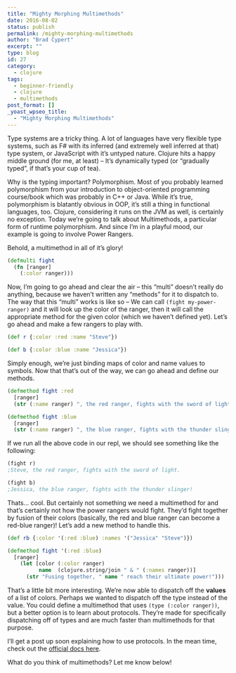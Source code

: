 ```yaml
---
title: "Mighty Morphing Multimethods"
date: 2016-08-02
status: publish
permalink: /mighty-morphing-multimethods
author: "Brad Cypert"
excerpt: ""
type: blog
id: 27
category:
  - clojure
tags:
  - beginner-friendly
  - clojure
  - multimethods
post_format: []
_yoast_wpseo_title:
  - "Mighty Morphing Multimethods"
---
```


Type systems are a tricky thing. A lot of languages have very flexible type systems, such as F# with its inferred (and extremely well inferred at that) type system, or JavaScript with it’s untyped nature. Clojure hits a happy middle ground (for me, at least) – It’s dynamically typed (or “gradually typed”, if that’s your cup of tea).

Why is the typing important? Polymorphism. Most of you probably learned polymorphism from your introduction to object-oriented programming course/book which was probably in C++ or Java. While it’s true, polymorphism is blatantly obvious in OOP, it’s still a thing in functional languages, too. Clojure, considering it runs on the JVM as well, is certainly no exception. Today we’re going to talk about Multimethods, a particular form of runtime polymorphism. And since I’m in a playful mood, our example is going to involve Power Rangers.

Behold, a multimethod in all of it’s glory!

```clojure
(defmulti fight
  (fn [ranger]
    (:color ranger)))

```

Now, I’m going to go ahead and clear the air – this “multi” doesn’t really do anything, because we haven’t written any “methods” for it to dispatch to. The way that this “multi” works is like so – We can call `(fight my-power-ranger)` and it will look up the color of the ranger, then it will call the appropriate method for the given color (which we haven’t defined yet). Let’s go ahead and make a few rangers to play with.

```clojure
(def r {:color :red :name "Steve"})

(def b {:color :blue :name "Jessica"})

```

Simply enough, we’re just binding maps of color and name values to symbols. Now that that’s out of the way, we can go ahead and define our methods.

```clojure
(defmethod fight :red
  [ranger]
  (str (:name ranger) ", the red ranger, fights with the sword of light!"))

(defmethod fight :blue
  [ranger]
  (str (:name ranger) ", the blue ranger, fights with the thunder slinger!"))

```

If we run all the above code in our repl, we should see something like the following:

```clojure
(fight r)
;Steve, the red ranger, fights with the sword of light.

(fight b)
;Jessica, the blue ranger, fights with the thunder slinger!

```

Thats… cool. But certainly not something we need a multimethod for and that’s certainly not how the power rangers would fight. They’d fight together by fusion of their colors (basically, the red and blue ranger can become a red-blue ranger)! Let’s add a new method to handle this.

```clojure
(def rb {:color '(:red :blue) :names '("Jessica" "Steve")})

(defmethod fight '(:red :blue)
  [ranger]
    (let [color (:color ranger)
          name  (clojure.string/join " & " (:names ranger))]
      (str "Fusing together, " name " reach their ultimate power!")))

```

That’s a little bit more interesting. We’re now able to dispatch off the **values** of a list of colors. Perhaps we wanted to dispatch off the type instead of the value. You could define a multimethod that uses `(type (:color ranger))`, but a better option is to learn about protocols. They’re made for specifically dispatching off of types and are much faster than multimethods for that purpose.

I’ll get a post up soon explaining how to use protocols. In the mean time, check out the [official docs here](http://clojure.org/reference/protocols).

What do you think of multimethods? Let me know below!
